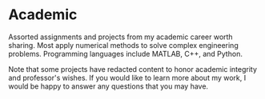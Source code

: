 # Academic
Assorted assignments and projects from my academic career worth sharing. Most apply numerical methods to solve complex engineering problems. Programming languages include MATLAB, C++, and Python.

Note that some projects have redacted content to honor academic integrity and professor's wishes. If you would like to learn more about my work, I would be happy to answer any questions that you may have.
